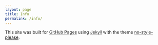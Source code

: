 ```yaml
---
layout: page
title: Info
permalink: /info/
---
```


This site was built for [GitHub Pages](https://pages.github.com) using [Jekyll](https://jekyllrb.com) with the theme [no-style-please](https://github.com/riggraz/no-style-please).
